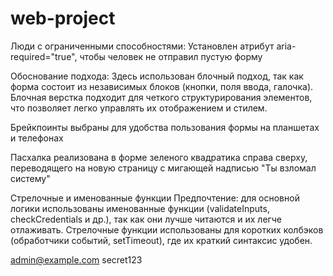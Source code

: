 # web-project
Люди с ограниченными способностями: Установлен атрибут aria-required="true", чтобы человек не отправил пустую форму

Обоснование подхода: Здесь использован блочный подход, так как форма состоит из независимых блоков (кнопки, поля ввода, галочка). Блочная верстка подходит для четкого структурирования элементов, что позволяет легко управлять их отображением и стилем.

Брейкпоинты выбраны для удобства пользования формы на планшетах и телефонах

Пасхалка реализована в форме зеленого квадратика справа сверху, переводящего на новую страницу с мигающей надписью "Ты взломал систему"

Стрелочные и именованные функции
Предпочтение: для основной логики использованы именованные функции (validateInputs, checkCredentials и др.), так как они лучше читаются и их легче отлаживать. Стрелочные функции использованы для коротких колбэков (обработчики событий, setTimeout), где их краткий синтаксис удобен.

admin@example.com
secret123

